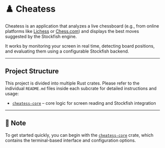 # ♟️ Cheatess

Cheatess is an application that analyzes a live chessboard (e.g., from online platforms like [Lichess](https://lichess.org) or [Chess.com](https://www.chess.com)) and displays the best moves suggested by the Stockfish engine.

It works by monitoring your screen in real time, detecting board positions, and evaluating them using a configurable Stockfish backend.

---

## Project Structure

This project is divided into multiple Rust crates. Please refer to the individual `README.md` files inside each subcrate for detailed instructions and usage:

- [`cheatess-core`](./cheatess-core/) – core logic for screen reading and Stockfish integration

---

## 📌 Note

To get started quickly, you can begin with the [`cheatess-core`](./cheatess-core/) crate, which contains the terminal-based interface and configuration options.

